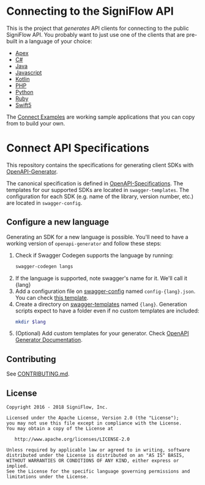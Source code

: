 Connecting to the SigniFlow API
============================

This is the project that _generates_ API clients for connecting to the public SigniFlow API. You probably want to just use one of the clients that are pre-built in a language of your choice:

* [Apex](https://github.com/SigniFlow/connect-apex-sdk)
* [C#](https://github.com/SigniFlow/connect-csharp-sdk)
* [Java](https://github.com/SigniFlow/connect-java-sdk)
* [Javascript](https://github.com/SigniFlow/connect-javascript-sdk)
* [Kotlin](https://github.com/SigniFlow/connect-kotlin-sdk)
* [PHP](https://github.com/SigniFlow/connect-php-sdk)
* [Python](https://github.com/SigniFlow/connect-python-sdk)
* [Ruby](https://github.com/SigniFlow/connect-ruby-sdk)
* [Swift5](https://github.com/SigniFlow/connect-swift5-sdk)


The [Connect Examples](https://github.com/SigniFlow/connect-api-examples/) are working sample applications that you can copy from to build your own.

Connect API Specifications
=============================

This repository contains the specifications for generating client SDKs with
[OpenAPI-Generator](https://openapi-generator.tech/).

The canonical specification is defined in [OpenAPI-Specifications](https://github.com/SigniFlow/OpenAPI-Specifications). The templates for our
supported SDKs are located in `swagger-templates`. The configuration for each
SDK (e.g. name of the library, version number, etc.) are located in
`swagger-config`.

Configure a new language
------------------------

Generating an SDK for a new language is possible. You'll need to have a working version of `openapi-generator` and follow these steps:

1. Check if Swagger Codegen supports the language by running:
    ```bash
    swagger-codegen langs
    ```
2. If the language is supported, note swagger's name for it. We'll call it {lang}
3. Add a configuration file on [swagger-config](swagger-config/) named `config-{lang}.json`. You can check [this template](swagger-config/config-{lang}.json).
4. Create a directory on [swagger-templates](swagger-templates/) named `{lang}`. Generation scripts expect to have a folder even if no custom templates are included:
    ```bash
    mkdir $lang
    ```
5. (Optional) Add custom templates for your generator. Check [OpenAPI Generator Documentation](https://openapi-generator.tech/docs/templating).


Contributing
------------

See [CONTRIBUTING.md](./CONTRIBUTING.md).

License
-------

```
Copyright 2016 - 2018 SigniFlow, Inc.

Licensed under the Apache License, Version 2.0 (the "License");
you may not use this file except in compliance with the License.
You may obtain a copy of the License at

   http://www.apache.org/licenses/LICENSE-2.0

Unless required by applicable law or agreed to in writing, software
distributed under the License is distributed on an "AS IS" BASIS,
WITHOUT WARRANTIES OR CONDITIONS OF ANY KIND, either express or implied.
See the License for the specific language governing permissions and
limitations under the License.
```
